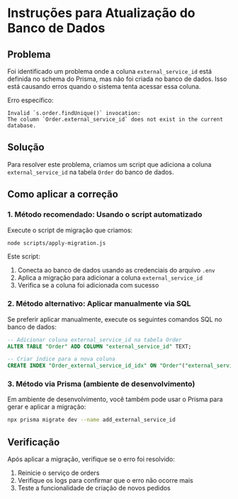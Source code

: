 # Instruções para Atualização do Banco de Dados

## Problema

Foi identificado um problema onde a coluna `external_service_id` está definida no schema do Prisma, mas não foi criada no banco de dados. Isso está causando erros quando o sistema tenta acessar essa coluna.

Erro específico:
```
Invalid `s.order.findUnique()` invocation:
The column `Order.external_service_id` does not exist in the current database.
```

## Solução

Para resolver este problema, criamos um script que adiciona a coluna `external_service_id` na tabela `Order` do banco de dados.

## Como aplicar a correção

### 1. Método recomendado: Usando o script automatizado

Execute o script de migração que criamos:

```bash
node scripts/apply-migration.js
```

Este script:
1. Conecta ao banco de dados usando as credenciais do arquivo `.env`
2. Aplica a migração para adicionar a coluna `external_service_id`
3. Verifica se a coluna foi adicionada com sucesso

### 2. Método alternativo: Aplicar manualmente via SQL

Se preferir aplicar manualmente, execute os seguintes comandos SQL no banco de dados:

```sql
-- Adicionar coluna external_service_id na tabela Order
ALTER TABLE "Order" ADD COLUMN "external_service_id" TEXT;

-- Criar índice para a nova coluna
CREATE INDEX "Order_external_service_id_idx" ON "Order"("external_service_id");
```

### 3. Método via Prisma (ambiente de desenvolvimento)

Em ambiente de desenvolvimento, você também pode usar o Prisma para gerar e aplicar a migração:

```bash
npx prisma migrate dev --name add_external_service_id
```

## Verificação

Após aplicar a migração, verifique se o erro foi resolvido:

1. Reinicie o serviço de orders
2. Verifique os logs para confirmar que o erro não ocorre mais
3. Teste a funcionalidade de criação de novos pedidos 